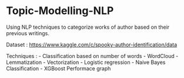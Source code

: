 # Topic-Modelling-NLP

Using NLP techniques to categorize works of author based on their previous writings.

Dataset : https://www.kaggle.com/c/spooky-author-identification/data

Techniques :
                  - Classification based on number of words
                  - WordCloud
                  - Lemmatization
                  - Vectorization
                  - Logistic regression
                  - Naive Bayes Classification
                  - XGBoost
Performace graph
